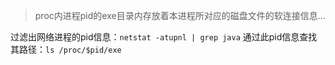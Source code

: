 > proc内进程pid的exe目录内存放着本进程所对应的磁盘文件的软连接信息...

过滤出网络进程的pid信息：`netstat -atupnl | grep java`
通过此pid信息查找其路径：`ls /proc/$pid/exe`